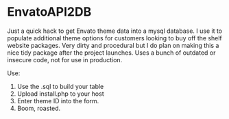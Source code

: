 EnvatoAPI2DB
============

Just a quick hack to get Envato theme data into a mysql database. I use it to populate additional theme options for customers looking to buy off the shelf website packages.  Very dirty and procedural but I do plan on making this a nice tidy package after the project launches. Uses a bunch of outdated or insecure code, not for use in production.

Use:
1) Use the .sql to build your table
2) Upload install.php to your host
3) Enter theme ID into the form.
4) Boom, roasted.
